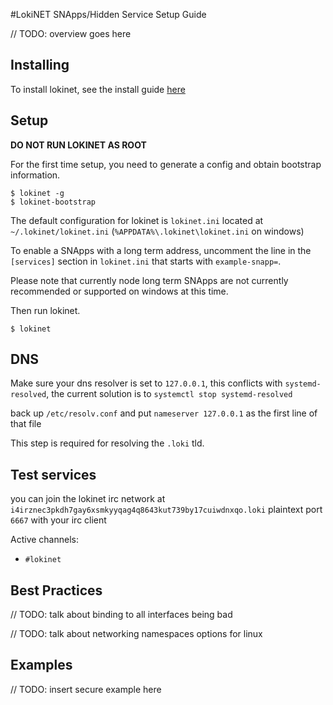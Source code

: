 #LokiNET SNApps/Hidden Service Setup Guide

// TODO: overview goes here

## Installing

To install lokinet, see the install guide [here](../../Lokinet/Guides/Install.md)

## Setup

**DO NOT RUN LOKINET AS ROOT**

For the first time setup, you need to generate a config and obtain bootstrap information.

    $ lokinet -g 
    $ lokinet-bootstrap

The default configuration for lokinet is `lokinet.ini` located at `~/.lokinet/lokinet.ini` (`%APPDATA%\.lokinet\lokinet.ini` on windows)

To enable a SNApps with a long term address, uncomment the line in the `[services]` section in `lokinet.ini` that starts with `example-snapp=`.

Please note that currently node long term SNApps are not currently recommended or supported on windows at this time.

Then run lokinet.

    $ lokinet

## DNS

Make sure your dns resolver is set to `127.0.0.1`, this conflicts with `systemd-resolved`, the current solution is to `systemctl stop systemd-resolved`

back up `/etc/resolv.conf` and put `nameserver 127.0.0.1` as the first line of that file

This step is required for resolving the `.loki` tld.

## Test services

you can join the lokinet irc network at `i4irznec3pkdh7gay6xsmkyyqag4q8643kut739by17cuiwdnxqo.loki` plaintext port `6667` with your irc client

Active channels:

* `#lokinet`




## Best Practices

// TODO: talk about binding to all interfaces being bad

// TODO: talk about networking namespaces options for linux

## Examples

// TODO: insert secure example here
